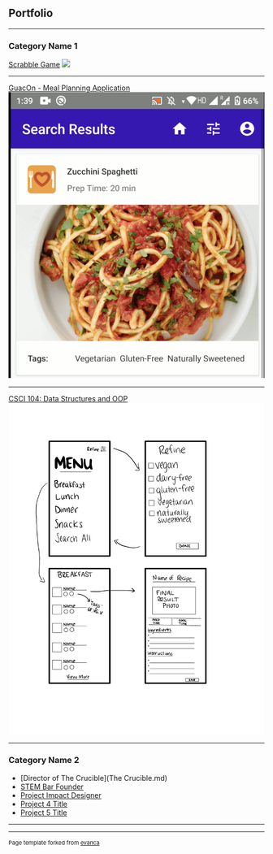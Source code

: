 ## Portfolio

---

### Category Name 1 

[Scrabble Game](https://bytes.usc.edu/cs104/homework/hw5/)
<img src="Screen Shot 2020-12-22 at 3.30.48 PM.png"/>

---
[GuacOn - Meal Planning Application](https://stembar.yolasite.com/)
<img src="images/Screen Shot 2020-12-22 at 3.16.57 PM.png"/>

---
[CSCI 104: Data Structures and OOP](https://bytes.usc.edu/cs104/)
<img src="images/Storyboard.pdf"/>

---

### Category Name 2

- [Director of The Crucible](The Crucible.md)
- [STEM Bar Founder](http://example.com/)
- [Project Impact Designer](http://example.com/)
- [Project 4 Title](http://example.com/)
- [Project 5 Title](http://example.com/)

---




---
<p style="font-size:11px">Page template forked from <a href="https://github.com/evanca/quick-portfolio">evanca</a></p>
<!-- Remove above link if you don't want to attibute -->
